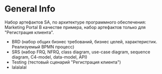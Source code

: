 # General Info
Набор артефактов SA, по архитектуре программного обеспечения: Marketing Portal
В качестве примера, набор артефактов только для "Регистрация клиента".

* BRD (набор общих бизнес требований, бизнес целей, характеристик. Реализуемый BPMN процесс)
* SRS (набор FRQ, NFRQ, class diagram, use-case diagram, sequence diagram, C4-model, data-model, API)
* Testing (тестовый сценарий "Регистрация клиента")
* lalalalal
